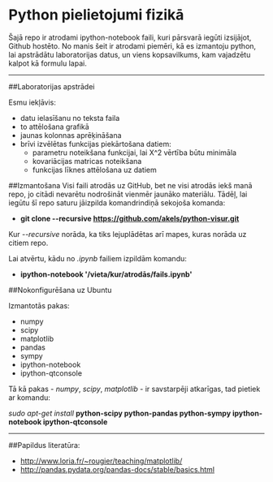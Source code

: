 Python pielietojumi fizikā
===========================
Šajā repo ir atrodami ipython-notebook faili, kuri pārsvarā iegūti izsijājot, Github hostēto. No manis šeit ir atrodami piemēri, kā es izmantoju python, lai apstrādātu laboratorijas datus, un viens kopsavilkums, kam vajadzētu kalpot kā formulu lapai.
______________________________

##Laboratorijas apstrādei

Esmu iekļāvis:
+ datu ielasīšanu no teksta faila
+ to attēlošana grafikā
+ jaunas kolonnas aprēķināšana
+ brīvi izvēlētas funkcijas piekārtošana datiem:
	- parametru noteikšana funkcijai, lai X^2 vērtība būtu minimāla
	- kovariācijas matricas noteikšana
	- funkcijas līknes attēlošana uz datiem


##Izmantošana
Visi faili atrodās uz GitHub, bet ne visi atrodās iekš manā repo, jo citādi nevarētu nodrošināt vienmēr jaunāko materiālu. Tādēļ, lai iegūtu šī repo saturu jāizpilda komandrindiņā sekojoša komanda:

+ **git clone --recursive https://github.com/akels/python-visur.git**

Kur *--recursive* norāda, ka tiks lejuplādētas arī mapes, kuras norāda uz citiem repo.

Lai atvērtu, kādu no *.ipynb* failiem izpildām komandu:

+ **ipython-notebook '/vieta/kur/atrodās/fails.ipynb'**

##Nokonfigurēšana uz Ubuntu

Izmantotās pakas:

+ numpy
+ scipy
+ matplotlib
+ pandas
+ sympy
+ ipython-notebook
+ ipython-qtconsole

Tā kā pakas - *numpy*, *scipy*, *matplotlib* - ir savstarpēji atkarīgas, tad pietiek ar komandu:

*sudo apt-get install* **python-scipy python-pandas python-sympy ipython-notebook ipython-qtconsole**
______________________________

##Papildus literatūra:

+ http://www.loria.fr/~rougier/teaching/matplotlib/
+ http://pandas.pydata.org/pandas-docs/stable/basics.html
